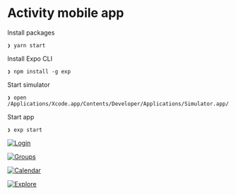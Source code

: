 # Activity mobile app

Install packages

    ❯ yarn start

Install Expo CLI

    ❯ npm install -g exp

Start simulator 

    ❯ open /Applications/Xcode.app/Contents/Developer/Applications/Simulator.app/

Start app

    ❯ exp start

[![Login](https://img.youtube.com/vi/wYZfZ901KU0/0.jpg)](https://youtu.be/wYZfZ901KU0)


[![Groups](https://img.youtube.com/vi/l-GU0Gj2JkA/0.jpg)](https://youtu.be/l-GU0Gj2JkA)


[![Calendar](https://img.youtube.com/vi/JdFWf-eC8fM/0.jpg)](https://youtu.be/JdFWf-eC8fM)


[![Explore](https://img.youtube.com/vi/VkBGAEnLqsM/0.jpg)](https://youtu.be/VkBGAEnLqsM)
